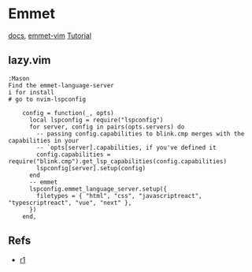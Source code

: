 # Emmet
[docs](https://emmet.io/), [emmet-vim](https://mattn.github.io/emmet-vim/)
[Tutorial](https://raw.githubusercontent.com/mattn/emmet-vim/master/TUTORIAL)
## lazy.vim
```shell 
:Mason
Find the emmet-language-server 
i for install 
# go to nvim-lspconfig 

    config = function(_, opts)
      local lspconfig = require("lspconfig")
      for server, config in pairs(opts.servers) do
        -- passing config.capabilities to blink.cmp merges with the capabilities in your
        -- `opts[server].capabilities, if you've defined it
        config.capabilities = require("blink.cmp").get_lsp_capabilities(config.capabilities)
        lspconfig[server].setup(config)
      end
      -- emmet
      lspconfig.emmet_language_server.setup({
        filetypes = { "html", "css", "javascriptreact", "typescriptreact", "vue", "next" },
      })
    end,
```

## Refs 
- [r1](https://www.youtube.com/watch?v=QYnPVXZ_BH0)

